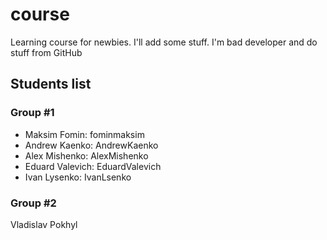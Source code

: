 # course

Learning course for newbies. I'll add some stuff. I'm bad developer and do stuff from GitHub

## Students list

### Group #1
- Maksim Fomin: fominmaksim 
- Andrew Kaenko: AndrewKaenko
- Alex Mishenko: AlexMishenko
- Eduard Valevich: EduardValevich
- Ivan Lysenko: IvanLsenko

### Group #2
Vladislav Pokhyl